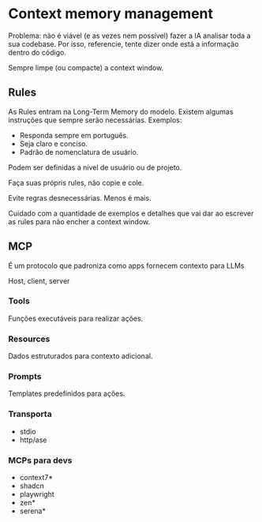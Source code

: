 # Context memory management

Problema: não é viável (e as vezes nem possível) fazer a IA analisar toda a sua codebase. Por isso, referencie, tente dizer onde está a informação dentro do código.

Sempre limpe (ou compacte) a context window.

## Rules

As Rules entram na Long-Term Memory do modelo.
Existem algumas instruções que sempre serão necessárias. Exemplos:

* Responda sempre em português.
* Seja claro e conciso.
* Padrão de nomenclatura de usuário.

Podem ser definidas a nível de usuário ou de projeto.

Faça suas própris rules, não copie e cole.

Evite regras desnecessárias. Menos é mais.

Cuidado com a quantidade de exemplos e detalhes que vai dar ao escrever as rules para não encher a context window.

## MCP

É um protocolo que padroniza como apps fornecem contexto para LLMs

Host, client, server

### Tools

Funções executáveis para realizar ações.

### Resources

Dados estruturados para contexto adicional.

### Prompts

Templates predefinidos para ações.

### Transporta

* stdio
* http/ase

### MCPs para devs

* context7*
* shadcn
* playwright
* zen*
* serena*
